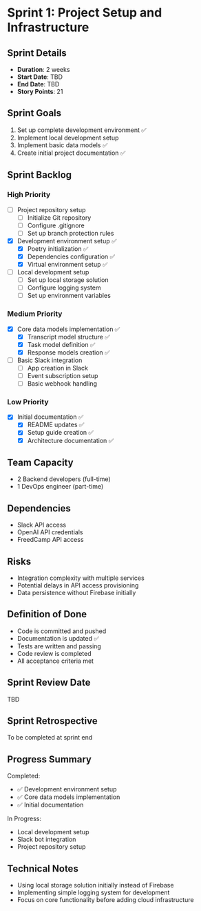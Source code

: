 # Sprint 1: Project Setup and Infrastructure

## Sprint Details
- **Duration**: 2 weeks
- **Start Date**: TBD
- **End Date**: TBD
- **Story Points**: 21

## Sprint Goals
1. Set up complete development environment ✅
2. Implement local development setup
3. Implement basic data models ✅
4. Create initial project documentation ✅

## Sprint Backlog

### High Priority
- [ ] Project repository setup
  - [ ] Initialize Git repository
  - [ ] Configure .gitignore
  - [ ] Set up branch protection rules
  
- [x] Development environment setup ✅
  - [x] Poetry initialization ✅
  - [x] Dependencies configuration ✅
  - [x] Virtual environment setup ✅
  
- [ ] Local development setup
  - [ ] Set up local storage solution
  - [ ] Configure logging system
  - [ ] Set up environment variables
  
### Medium Priority
- [x] Core data models implementation ✅
  - [x] Transcript model structure ✅
  - [x] Task model definition ✅
  - [x] Response models creation ✅
  
- [ ] Basic Slack integration
  - [ ] App creation in Slack
  - [ ] Event subscription setup
  - [ ] Basic webhook handling
  
### Low Priority
- [x] Initial documentation ✅
  - [x] README updates ✅
  - [x] Setup guide creation ✅
  - [x] Architecture documentation ✅

## Team Capacity
- 2 Backend developers (full-time)
- 1 DevOps engineer (part-time)

## Dependencies
- Slack API access
- OpenAI API credentials
- FreedCamp API access

## Risks
- Integration complexity with multiple services
- Potential delays in API access provisioning
- Data persistence without Firebase initially

## Definition of Done
- Code is committed and pushed
- Documentation is updated ✅
- Tests are written and passing
- Code review is completed
- All acceptance criteria met

## Sprint Review Date
TBD

## Sprint Retrospective
To be completed at sprint end

## Progress Summary
Completed:
- ✅ Development environment setup
- ✅ Core data models implementation
- ✅ Initial documentation

In Progress:
- Local development setup
- Slack bot integration
- Project repository setup

## Technical Notes
- Using local storage solution initially instead of Firebase
- Implementing simple logging system for development
- Focus on core functionality before adding cloud infrastructure 
